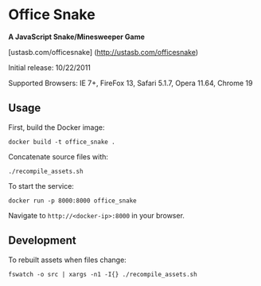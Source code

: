 # Office Snake

**A JavaScript Snake/Minesweeper Game**

[ustasb.com/officesnake] (http://ustasb.com/officesnake)

Initial release: 10/22/2011

Supported Browsers: IE 7+, FireFox 13, Safari 5.1.7, Opera 11.64, Chrome 19

## Usage

First, build the Docker image:

    docker build -t office_snake .

Concatenate source files with:

    ./recompile_assets.sh

To start the service:

    docker run -p 8000:8000 office_snake

Navigate to `http://<docker-ip>:8000` in your browser.

## Development

To rebuilt assets when files change:

    fswatch -o src | xargs -n1 -I{} ./recompile_assets.sh
